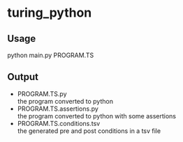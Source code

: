 # turing_python

## Usage

python main.py PROGRAM.TS

## Output

- PROGRAM.TS.py<br>
	the program converted to python
- PROGRAM.TS.assertions.py<br>
	the program converted to python with some assertions
- PROGRAM.TS.conditions.tsv<br>
	the generated pre and post conditions in a tsv file
